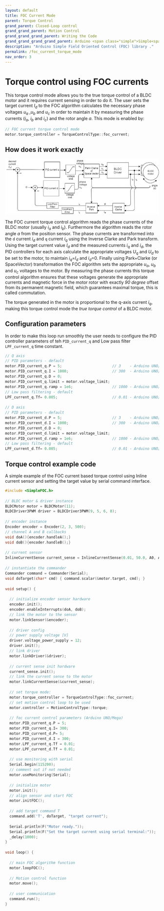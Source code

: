 ```yaml
---
layout: default
title: FOC Current Mode
parent: Torque Control
grand_parent: Closed-Loop control
grand_grand_parent: Motion Control
grand_grand_grand_parent: Writing the Code
grand_grand_grand_grand_parent: Arduino <span class="simple">Simple<span class="foc">FOC</span>library</span>
description: "Arduino Simple Field Oriented Control (FOC) library ."
permalink: /foc_current_torque_mode
nav_order: 3 
---
```


# Torque control using FOC currents 
This torque control mode allows you to the true torque control of a BLDC motor and it requires current sensing in order to do it. The user sets the target current <i>I<sub>d</sub></i> to the FOC algorithm calculates the necessary phase voltages <i>u<sub>a</sub></i> ,<i>u<sub>b</sub></i> and <i>u<sub>c</sub></i> in order to maintain it by measuring the phase currents (<i>i<sub>a</sub></i>, <i>i<sub>b</sub></i> and <i>i<sub>c</sub></i>) and the rotor angle <i>a</i>. This mode is enabled by:
```cpp
// FOC current torque control mode
motor.torque_controller = TorqueControlType::foc_current;
```

## How does it work exactly
 <a name="foc_image"></a><img src="extras/Images/foc_current_mode.png">


The FOC current torque control algorithm reads the phase currents of the BLDC motor (usually <i>i<sub>a</sub></i> and <i>i<sub>b</sub></i>). Furthermore the algorithm reads the rotor angle <i>a</i> from the position sensor. The phase currents are transformed into the `d` current <i>i<sub>d</sub></i> and `q` current <i>i<sub>q</sub></i> using the Inverse Clarke and Park transform. Using the target current value <i>I<sub>d</sub></i> and the measured currents <i>i<sub>q</sub></i> and <i>i<sub>d</sub></i>, the PID controllers for each axis calculate the appropriate voltages <i>U<sub>q</sub></i> and <i>U<sub>d</sub></i> to be set to the motor, to maintain <i>i<sub>q</sub></i>=<i>I<sub>d</sub></i> and <i>i<sub>d</sub></i>=0. Finally using Park+Clarke (or SpaceVector) transformation the FOC algorithm sets the appropriate <i>u<sub>a</sub></i>, <i>u<sub>b</sub></i> and <i>u<sub>c</sub></i> voltages to the motor. By measuring the phase currents this torque control algorithm ensures that these voltages generate the appropriate currents and magnetic force in the motor rotor with exactly <i>90 degree</i> offset from its permanent magnetic field, which guarantees maximal torque, this is called commutation.

The torque generated in the motor is proportional to the q-axis current <i>i<sub>q</sub></i>, making this torque control mode the *true torque control* of a BLDC motor.  

## Configuration parameters
In order to make this loop run smoothly the user needs to configure the PID controller parameters of teh `PID_current_q` and Low pass filter `LPF_current_q` time constant.
```cpp
// Q axis
// PID parameters - default 
motor.PID_current_q.P = 5;                       // 3    - Arduino UNO/MEGA
motor.PID_current_q.I = 1000;                    // 300  - Arduino UNO/MEGA
motor.PID_current_q.D = 0;
motor.PID_current_q.limit = motor.voltage_limit; 
motor.PID_current_q.ramp = 1e6;                  // 1000 - Arduino UNO/MEGA
// Low pass filtering - default 
LPF_current_q.Tf= 0.005;                         // 0.01 - Arduino UNO/MEGA

// D axis
// PID parameters - default 
motor.PID_current_d.P = 5;                       // 3    - Arduino UNO/MEGA
motor.PID_current_d.I = 1000;                    // 300  - Arduino UNO/MEGA
motor.PID_current_d.D = 0;
motor.PID_current_d.limit = motor.voltage_limit; 
motor.PID_current_d.ramp = 1e6;                  // 1000 - Arduino UNO/MEGA
// Low pass filtering - default 
LPF_current_d.Tf= 0.005;                         // 0.01 - Arduino UNO/MEGA
```


## Torque control example code

A simple example of the FOC current based torque control using Inline current sensor and setting the target value by serial command interface. 

```cpp
#include <SimpleFOC.h>

// BLDC motor & driver instance
BLDCMotor motor = BLDCMotor(11);
BLDCDriver3PWM driver = BLDCDriver3PWM(9, 5, 6, 8);

// encoder instance
Encoder encoder = Encoder(2, 3, 500);
// channel A and B callbacks
void doA(){encoder.handleA();}
void doB(){encoder.handleB();}

// current sensor
InlineCurrentSense current_sense = InlineCurrentSense(0.01, 50.0, A0, A2);

// instantiate the commander
Commander command = Commander(Serial);
void doTarget(char* cmd) { command.scalar(&motor.target, cmd); }

void setup() { 
  
  // initialize encoder sensor hardware
  encoder.init();
  encoder.enableInterrupts(doA, doB); 
  // link the motor to the sensor
  motor.linkSensor(&encoder);

  // driver config
  // power supply voltage [V]
  driver.voltage_power_supply = 12;
  driver.init();
  // link driver
  motor.linkDriver(&driver);

  // current sense init hardware
  current_sense.init();
  // link the current sense to the motor
  motor.linkCurrentSense(&current_sense);

  // set torque mode:
  motor.torque_controller = TorqueControlType::foc_current; 
  // set motion control loop to be used
  motor.controller = MotionControlType::torque;

  // foc current control parameters (Arduino UNO/Mega)
  motor.PID_current_q.P = 5;
  motor.PID_current_q.I= 300;
  motor.PID_current_d.P= 5;
  motor.PID_current_d.I = 300;
  motor.LPF_current_q.Tf = 0.01; 
  motor.LPF_current_d.Tf = 0.01; 

  // use monitoring with serial 
  Serial.begin(115200);
  // comment out if not needed
  motor.useMonitoring(Serial);

  // initialize motor
  motor.init();
  // align sensor and start FOC
  motor.initFOC();

  // add target command T
  command.add('T', doTarget, "target current");

  Serial.println(F("Motor ready."));
  Serial.println(F("Set the target current using serial terminal:"));
  _delay(1000);
}

void loop() {

  // main FOC algorithm function
  motor.loopFOC();

  // Motion control function
  motor.move();

  // user communication
  command.run();
}
```